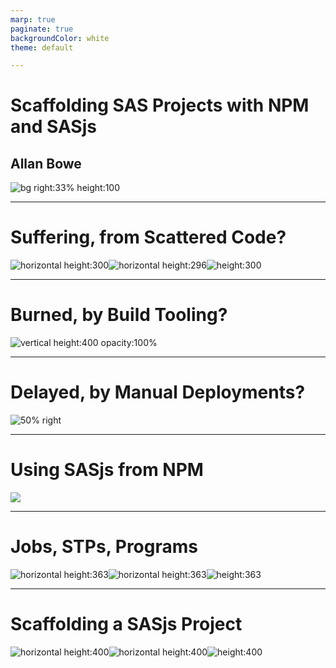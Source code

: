 ```yaml
---
marp: true
paginate: true
backgroundColor: white
theme: default

---
```

<!-- header: ![h:6em align:right](https://sasjs.io/img/js-logo700x389.png) -->

# Scaffolding SAS Projects with NPM and SASjs
## Allan Bowe

![bg right:33% height:100  ](https://imgur.com/mA2yrD4.png)


---
<!-- header: '' -->

# Suffering, from Scattered Code?

![horizontal height:300](https://imgur.com/ZQppNfx.png)![horizontal height:296](https://imgur.com/U6QoArg.png)![height:300](https://imgur.com/4amy7I2.png)


<!-- TRANSCRIPT
Is your SAS scattered across SAS Folders, local directories and server filesystems?
-->

---
# Burned, by Build Tooling?

<style scoped>
section img {
    height: 450px;
    margin-left: 30%;
    margin-right: 20%;
}
</style>

![vertical height:400 opacity:100%](https://blogs.solidworks.com/tech/wp-content/uploads/sites/4/launch.gif)


<!-- TRANSCRIPT

Are your deliverables delayed by the need to build build tools?

-->

---

# Delayed, by Manual Deployments?

<style scoped>
section img {
    height: 450px;
    margin-left: 30%;
    margin-right: 20%;
}
</style>


![50% right](https://media3.giphy.com/media/3oriNPTvZ3KlnryXJK/giphy.gif?cid=ecf05e4756b89bfce29af2a32cd8bc5d961e2fefbe13a126&rid=giphy.gif)

<!-- TRANSCRIPT
Does your deployment process involve manual steps?
-->


---
# Using SASjs from NPM

![](https://imgur.com/7llxMiH.png)

<!-- _footer: "source:  https://cli.sasjs.io" -->

<!-- TRANSCRIPT
The SASjs Framework, available from npmjs.com, enables code consistency across teams and projects, de-risks the use of shared tools and dependencies, and facilitates continuous deployment to SAS environments.
-->



---
# Jobs, STPs, Programs

![horizontal height:363](https://imgur.com/zLmGZ4c.png)![horizontal height:363](https://imgur.com/8CIb1Wl.png)![height:363](https://imgur.com/ijon5JW.png)



<!-- TRANSCRIPT
The framework can be applied to Viya Jobs, SAS 9 Stored Processes, and even regular SAS programs on a file system.
-->

---

# Scaffolding a SASjs Project

![horizontal height:400](https://imgur.com/8xKXSBa.png)![horizontal height:400](https://imgur.com/8CKhigE.png)![height:400](https://imgur.com/Wp04kDv.png)



<!-- TRANSCRIPT
Join this session and learn how to scaffold a SASjs project, add a job, add a macro dependency, add a program dependency, add job init and term files, deploy the jobs to SAS, and run them as part of a flow.  I'll share the secret of how to deploy to Viya without a client and secret, and the entire demo will be performed from a local text editor (VSCode). 
-->
